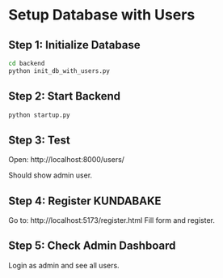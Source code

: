 # Setup Database with Users

## Step 1: Initialize Database
```bash
cd backend
python init_db_with_users.py
```

## Step 2: Start Backend
```bash
python startup.py
```

## Step 3: Test
Open: http://localhost:8000/users/

Should show admin user.

## Step 4: Register KUNDABAKE
Go to: http://localhost:5173/register.html
Fill form and register.

## Step 5: Check Admin Dashboard
Login as admin and see all users.
